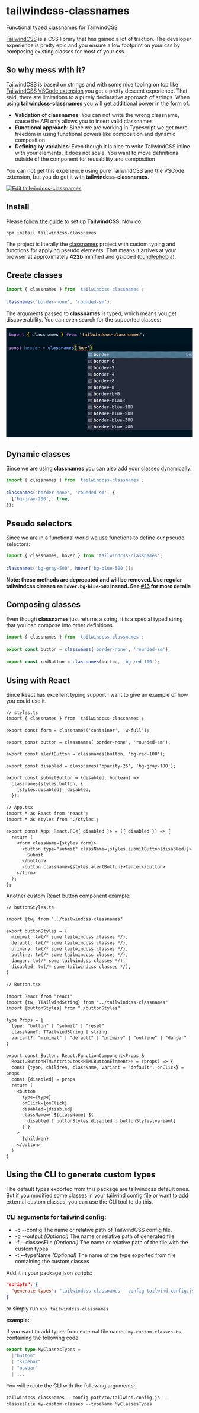 # tailwindcss-classnames

Functional typed classnames for TailwindCSS

[TailwindCSS](https://tailwindcss.com/) is a CSS library that has gained a lot of traction. The developer experience is pretty epic and you ensure a low footprint on your css by composing existing classes for most of your css.

## So why mess with it?

TailwindCSS is based on strings and with some nice tooling on top like [TailwindCSS VSCode extension](https://marketplace.visualstudio.com/items?itemName=bradlc.vscode-tailwindcss) you get a pretty descent experience. That said, there are limitations to a purely declarative approach of strings. When using **tailwindcss-classnames** you will get additional power in the form of:

- **Validation of classnames**: You can not write the wrong classname, cause the API only allows you to insert valid classnames
- **Functional approach**: Since we are working in Typescript we get more freedom in using functional powers like composition and dynamic composition
- **Defining by variables**: Even though it is nice to write TailwindCSS inline with your elements, it does not scale. You want to move definitions outside of the component for reusability and composition

You can not get this experience using pure TailwindCSS and the VSCode extension, but you do get it with **tailwindcss-classnames**.

[![Edit tailwindcss-classnames](https://codesandbox.io/static/img/play-codesandbox.svg)](https://codesandbox.io/s/elegant-lederberg-sih5r?fontsize=14&hidenavigation=1&theme=dark)

## Install

Please [follow the guide](https://tailwindcss.com/docs/installation/) to set up **TailwindCSS**. Now do:

```
npm install tailwindcss-classnames
```

The project is literally the [classnames](https://www.npmjs.com/package/classnames) project with custom typing and functions for applying pseudo elements. That means it arrives at your browser at approximately **422b** minified and gzipped ([bundlephobia](https://bundlephobia.com/result?p=classnames@2.2.6)).

## Create classes

```js
import { classnames } from 'tailwindcss-classnames';

classnames('border-none', 'rounded-sm');
```

The arguments passed to **classnames** is typed, which means you get discoverability. You can even search for the supported classes:

![DISCOVER](/discover.png)

## Dynamic classes

Since we are using **classnames** you can also add your classes dynamically:

```js
import { classnames } from 'tailwindcss-classnames';

classnames('border-none', 'rounded-sm', {
  ['bg-gray-200']: true,
});
```

## Pseudo selectors

Since we are in a functional world we use functions to define our pseudo selectors:

```js
import { classnames, hover } from 'tailwindcss-classnames';

classnames('bg-gray-500', hover('bg-blue-500'));
```

**Note: these methods are deprecated and will be removed. Use regular tailwindcss classes as `hover:bg-blue-500` insead. See [#13](https://github.com/muhammadsammy/tailwindcss-classnames/issues/13) for more details**

## Composing classes

Even though **classnames** just returns a string, it is a special typed string that you can compose into other definitions.

```js
import { classnames } from 'tailwindcss-classnames';

export const button = classnames('border-none', 'rounded-sm');

export const redButton = classnames(button, 'bg-red-100');
```

## Using with React

Since React has excellent typing support I want to give an example of how you could use it.

```tsx
// styles.ts
import { classnames } from 'tailwindcss-classnames';

export const form = classnames('container', 'w-full');

export const button = classnames('border-none', 'rounded-sm');

export const alertButton = classnames(button, 'bg-red-100');

export const disabled = classnames('opacity-25', 'bg-gray-100');

export const submitButton = (disabled: boolean) =>
  classnames(styles.button, {
    [styles.disabled]: disabled,
  });

// App.tsx
import * as React from 'react';
import * as styles from './styles';

export const App: React.FC<{ disabled }> = ({ disabled }) => {
  return (
    <form className={styles.form}>
      <button type="submit" className={styles.submitButton(disabled)}>
        Submit
      </button>
      <button className={styles.alertButton}>Cancel</button>
    </form>
  );
};
```

Another custom React button component example:

<!-- prettier-ignore -->
```tsx
// buttonStyles.ts

import {tw} from "../tailwindcss-classnames"

export buttonStyles = {
  minimal: tw(/* some tailwindcss classes */),
  default: tw(/* some tailwindcss classes */),
  primary: tw(/* some tailwindcss classes */),
  outline: tw(/* some tailwindcss classes */),
  danger: tw(/* some tailwindcss classes */),
  disabled: tw(/* some tailwindcss classes */),
}

// Button.tsx

import React from "react"
import {tw, TTailwindString} from "../tailwindcss-classnames"
import {buttonStyles} from "./buttonStyles"

type Props = {
  type: "button" | "submit" | "reset"
  className?: TTailwindString | string
  variant?: "minimal" | "default" | "primary" | "outline" | "danger"
}

export const Button: React.FunctionComponent<Props &
  React.ButtonHTMLAttributes<HTMLButtonElement>> = (props) => {
  const {type, children, className, variant = "default", onClick} = props
  const {disabled} = props
  return (
    <button
      type={type}
      onClick={onClick}
      disabled={disabled}
      className={`${className} ${
        disabled ? buttonStyles.disabled : buttonStyles[variant]
      }`}
    >
      {children}
    </button>
  )
}
```

## Using the CLI to generate custom types

The default types exported from this package are tailwindcss default ones.
But if you modified some classes in your tailwind config file or want to add external custom classes, you can use the CLI tool to do this.

### CLI arguments for tailwind config:

- -c --config The name or relative path of TailwindCSS config file.
- -o --output _(Optional)_ The name or relative path of generated file
- -f --classesFile _(Optional)_ The name or relative path of the file with the custom types
- -t --typeName _(Optional)_ The name of the type exported from file containing the custom classes

Add it in your package.json scripts:

```json
"scripts": {
  "generate-types": "tailwindcss-classnames --config tailwind.config.js"
}
```

or simply run `npx tailwindcss-classnames`

**example:**

If you want to add types from external file named `my-custom-classes.ts`
containing the following code:

```ts
export type MyClassesTypes =
  |"button"
  | "sidebar"
  | "navbar"
  | ...
```

You will excute the CLI with the following arguments:

`tailwindcss-classnames --config path/to/tailwind.config.js --classesFile my-custom-classes --typeName MyClassesTypes`
